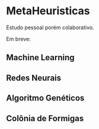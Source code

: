 # MetaHeuristicas
Estudo pessoal porém colaborativo.

Em breve:
## Machine Learning
## Redes Neurais
## Algoritmo Genéticos
## Colônia de Formigas
